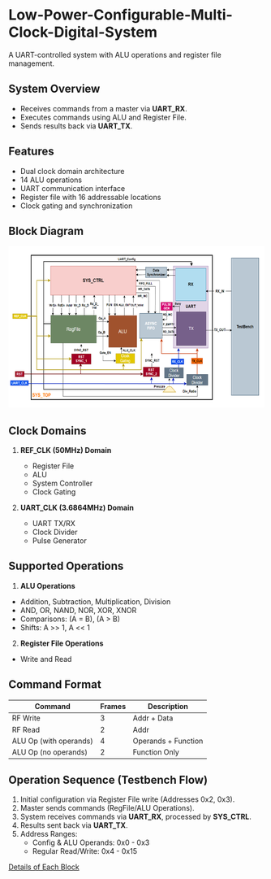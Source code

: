 # Low-Power-Configurable-Multi-Clock-Digital-System

A UART-controlled system with ALU operations and register file management.

## System Overview

- Receives commands from a master via **UART_RX**.
- Executes commands using ALU and Register File.
- Sends results back via **UART_TX**.
  
## Features
- Dual clock domain architecture
- 14 ALU operations
- UART communication interface
- Register file with 16 addressable locations
- Clock gating and synchronization

## Block Diagram
![System Diagram](docs/image/block_diagram.png)

## Clock Domains
1. **REF_CLK (50MHz) Domain**
   - Register File
   - ALU
   - System Controller
   - Clock Gating

2. **UART_CLK (3.6864MHz) Domain**
   - UART TX/RX
   - Clock Divider
   - Pulse Generator

## Supported Operations

1. **ALU Operations**
- Addition, Subtraction, Multiplication, Division
- AND, OR, NAND, NOR, XOR, XNOR
- Comparisons: (A = B), (A > B)
- Shifts: A >> 1, A << 1

2. **Register File Operations**
- Write and Read

## Command Format

| Command | Frames | Description |
|---|---|---|
| RF Write | 3 | Addr + Data |
| RF Read | 2 | Addr |
| ALU Op (with operands) | 4 | Operands + Function |
| ALU Op (no operands) | 2 | Function Only |

## Operation Sequence (Testbench Flow)

1. Initial configuration via Register File write (Addresses 0x2, 0x3).
2. Master sends commands (RegFile/ALU Operations).
3. System receives commands via **UART_RX**, processed by **SYS_CTRL**.
4. Results sent back via **UART_TX**.
5. Address Ranges:
   - Config & ALU Operands: 0x0 - 0x3
   - Regular Read/Write: 0x4 - 0x15

[Details of Each Block](docs/)
